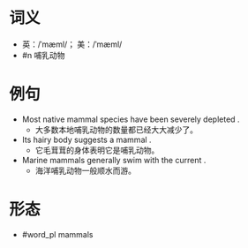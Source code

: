 # 词义
- 英：/ˈmæml/； 美：/ˈmæml/
- #n 哺乳动物
# 例句
- Most native mammal species have been severely depleted .
	- 大多数本地哺乳动物的数量都已经大大减少了。
- Its hairy body suggests a mammal .
	- 它毛茸茸的身体表明它是哺乳动物。
- Marine mammals generally swim with the current .
	- 海洋哺乳动物一般顺水而游。
# 形态
- #word_pl mammals
